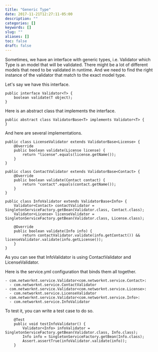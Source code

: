 ```yaml
---
title: "Generic Type"
date: 2017-11-21T12:27:11-05:00
description: ""
categories: []
keywords: []
slug: ""
aliases: []
toc: false
draft: false
---
```


Sometimes, we have an interface with generic types, i.e. Validator<T> which Type is an model
that will be validated. There might be a lot of different models that need to be validated in
runtime. And we need to find the right instance of the validator that match to the exact model
type.

Let's say we have this interface.

```
public interface Validator<T> {
    boolean validate(T object);
}

```

Here is an abstract class that implements the interface.

```
public abstract class ValidatorBase<T> implements Validator<T> {
}

```

And here are several implementations.

```
public class LicenseValidator extends ValidatorBase<License> {
    @Override
    public boolean validate(License license) {
        return "license".equals(license.getName());
    }
}

```


```
public class ContactValidator extends ValidatorBase<Contact> {
    @Override
    public boolean validate(Contact contact) {
        return "contact".equals(contact.getName());
    }
}

```


```
public class InfoValidator extends ValidatorBase<Info> {
    Validator<Contact> contactValidator = SingletonServiceFactory.getBean(Validator.class, Contact.class);
    Validator<License> licenseValidator = SingletonServiceFactory.getBean(Validator.class, License.class);

    @Override
    public boolean validate(Info info) {
        return contactValidator.validate(info.getContact()) && licenseValidator.validate(info.getLicense());
    }
}

```

As you can see that InfoValidator is using ContactValidator and LicenseValidator. 

Here is the service.yml configuration that binds them all together. 

```
- com.networknt.service.Validator<com.networknt.service.Contact>:
  - com.networknt.service.ContactValidator
- com.networknt.service.Validator<com.networknt.service.License>:
  - com.networknt.service.LicenseValidator
- com.networknt.service.Validator<com.networknt.service.Info>:
  - com.networknt.service.InfoValidator

```

To test it, you can write a test case to do so.

```
    @Test
    public void testInfoValidator() {
        Validator<Info> infoValidator = SingletonServiceFactory.getBean(Validator.class, Info.class);
        Info info = SingletonServiceFactory.getBean(Info.class);
        Assert.assertTrue(infoValidator.validate(info));
    }

```


